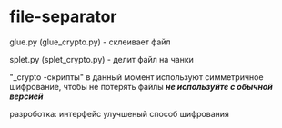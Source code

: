 # file-separator

glue.py (glue_crypto.py) - склеивает файл

splet.py (splet_crypto.py) - делит файл на чанки

"\_crypto -скрипты" в данный момент используют симметричное шифрование, чтобы не потерять файлы ___не используйте с обычной версией___

разроботка: 
интерфейс
улучшеный способ шифрования
